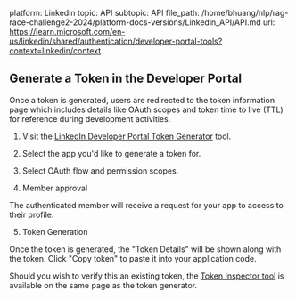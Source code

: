 platform: Linkedin
topic: API
subtopic: API
file_path: /home/bhuang/nlp/rag-race-challenge2-2024/platform-docs-versions/Linkedin_API/API.md
url: https://learn.microsoft.com/en-us/linkedin/shared/authentication/developer-portal-tools?context=linkedin/context

## Generate a Token in the Developer Portal

Once a token is generated, users are redirected to the token information page which includes details like OAuth scopes and token time to live (TTL) for reference during development activities.

1. Visit the [LinkedIn Developer Portal Token Generator](https://www.linkedin.com/developers/tools/oauth/token-generator) tool.
    
2. Select the app you'd like to generate a token for.
    
3. Select OAuth flow and permission scopes.
    
4. Member approval
    

The authenticated member will receive a request for your app to access to their profile.

5. Token Generation

Once the token is generated, the "Token Details" will be shown along with the token. Click "Copy token" to paste it into your application code.

Should you wish to verify this an existing token, the [Token Inspector tool](https://www.linkedin.com/developers/tools/oauth/token-inspector) is available on the same page as the token generator.